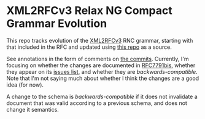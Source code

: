# XML2RFCv3 Relax NG Compact Grammar Evolution

This repo tracks evolution of the [XML2RFCv3](https://www.rfc-editor.org/rfc/rfc7991.html) RNC grammar, starting with that included
in the RFC and updated using [this repo](https://github.com/rfc-format/v3grammar) as a source.

See annotations in the form of comments on [the commits](https://github.com/mnot/v3grammar/commits/main/v3.rnc). Currently, I'm focusing on whether the changes are documented in [RFC7791bis](https://tools.ietf.org/html/draft-iab-xml2rfc-v3-bis-00.html), whether they appear on its [issues list](https://github.com/rfc-format/draft-iab-xml2rfc-v3-bis/issues), and whether they are _backwards-compatible_. Note that I'm not saying much about whether I think the changes are a good idea (for now).

A change to the schema is _backwards-compatible_ if it does not invalidate a document that was valid according to a previous schema, and does not change it semantics.
